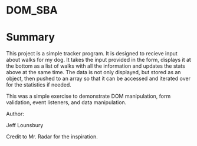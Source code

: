 # DOM_SBA

<h1>Summary</h1>

<p>This project is a simple tracker program. It is designed to recieve input about walks for my dog. It takes the input provided in the form, displays it at the bottom as a list of walks with all the information and updates the stats above at the same time. The data is not only displayed, but stored as an object, then pushed to an array so that it can be accessed and iterated over for the statistics if needed.</p>

<p>This was a simple exercise to demonstrate DOM manipulation, form validation, event listeners, and data manipulation.</p>


<p>Author:</p>
<p>Jeff Lounsbury</p>


<p>Credit to Mr. Radar for the inspiration.</p>